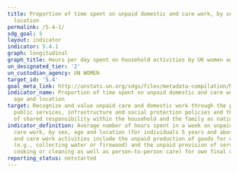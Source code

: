 ```yaml
---
title: Proportion of time spent on unpaid domestic and care work, by sex, age and
  location
permalink: /5-4-1/
sdg_goal: 5
layout: indicator
indicator: 5.4.1
graph: longitudinal
graph_title: Hours per day spent on household activities by UK women ages 15 and older
un_designated_tier: '2'
un_custodian_agency: UN WOMEN
target_id: '5.4'
goal_meta_link: http://unstats.un.org/sdgs/files/metadata-compilation/Metadata-Goal-5.pdf
indicator_name: Proportion of time spent on unpaid domestic and care work, by sex,
  age and location
target: Recognize and value unpaid care and domestic work through the provision of
  public services, infrastructure and social protection policies and the promotion
  of shared responsibility within the household and the family as nationally appropriate.
indicator_definition: Average number of hours spent in a week on unpaid domestic and
  care work, by sex, age and location (for individuals 5 years and above) Unpaid domestic
  and care work activities include the unpaid production of goods for own final consumption
  (e.g., collecting water or firewood) and the unpaid provision of services (e.g.,
  cooking or cleaning as well as person-to-person care) for own final use.
reporting_status: notstarted
---
```

